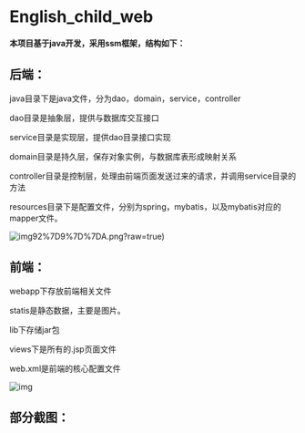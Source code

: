 # English_child_web

**本项目基于java开发，采用ssm框架，结构如下：**

##  后端：

java目录下是java文件，分为dao，domain，service，controller

dao目录是抽象层，提供与数据库交互接口

service目录是实现层，提供dao目录接口实现

domain目录是持久层，保存对象实例，与数据库表形成映射关系

controller目录是控制层，处理由前端页面发送过来的请求，并调用service目录的方法

resources目录下是配置文件，分别为spring，mybatis，以及mybatis对应的mapper文件。

![img](https://github.com/ck784101777/English_child_web/blob/master/photos/T%5DA5%5BYZZCLG_V9%5B)92%7D9%7D%7DA.png?raw=true)

## 前端：

webapp下存放前端相关文件

statis是静态数据，主要是图片。

lib下存储jar包

views下是所有的.jsp页面文件

web.xml是前端的核心配置文件

![img](file:///C:\Users\Administrator\AppData\Roaming\Tencent\Users\784101777\TIM\WinTemp\RichOle\JBGP`5TFN9(T)Z_QY4DDK03.png)

## 

## 部分截图：
